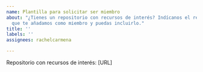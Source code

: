 ```yaml
---
name: Plantilla para solicitar ser miembro
about: "¿Tienes un repositorio con recursos de interés? Indícanos el repositorio para
  que te añadamos como miembro y puedas incluirlo."
title: ''
labels: ''
assignees: rachelcarmena

---
```


Repositorio con recursos de interés: [URL]
